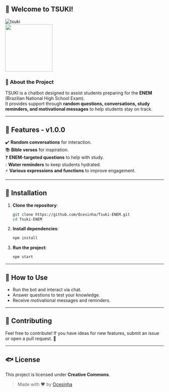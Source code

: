 ## 🌙 **Welcome to TSUKI!**  
![tsuki](https://github.com/user-attachments/assets/4f7f4771-cb1c-4889-8d4f-39f9f7da97d0)  
<img src="https://github.com/user-attachments/assets/4f7f4771-cb1c-4889-8d4f-39f9f7da97d0" width="150px" height="auto">

### 📌 **About the Project**  
TSUKI is a chatbot designed to assist students preparing for the **ENEM** (Brazilian National High School Exam).  
It provides support through **random questions, conversations, study reminders, and motivational messages** to help students stay on track.  

---

## 🌟 **Features - v1.0.0**  

✔️ **Random conversations** for interaction.  
📚 **Bible verses** for inspiration.  
❓ **ENEM-targeted questions** to help with study.  
💧 **Water reminders** to keep students hydrated.  
⚡ **Various expressions and functions** to improve engagement.  

---

## 👥 **Installation**  

1. **Clone the repository**:  
   ```sh
   git clone https://github.com/Ocesinha/Tsuki-ENEM.git
   cd Tsuki-ENEM
   ```

2. **Install dependencies**:  
   ```sh
   npm install
   ```

3. **Run the project**:  
   ```sh
   npm start
   ```

---

## 🔧 **How to Use**  

- Run the bot and interact via chat.  
- Answer questions to test your knowledge.  
- Receive motivational messages and reminders.  

---

## 🤝 **Contributing**  

Feel free to contribute! If you have ideas for new features, submit an issue or open a pull request. 🚀  

---

## 🐟 **License**  

This project is licensed under **Creative Commons**.  


> Made with ❤️ by [Ocesinha](https://github.com/Ocesinha)  
